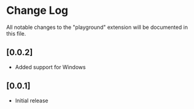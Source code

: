 # Change Log

All notable changes to the "playground" extension will be documented in this file.

## [0.0.2]

- Added support for Windows

## [0.0.1]

- Initial release
